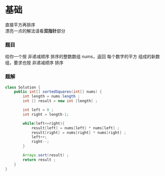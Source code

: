 # 基础
直接平方再排序  
漂亮一点的解法请看**双指针**部分    

### 题目
给你一个按 非递减顺序 排序的整数数组 nums，返回 每个数字的平方 组成的新数组，要求也按 非递减顺序 排序

### 题解
```Java
class Solution {
    public int[] sortedSquares(int[] nums) {
        int length = nums.length ;
        int [] result = new int [length] ; 

        int left = 0 ; 
        int right = length-1;

        while(left<=right){
            result[left] = nums[left] * nums[left] ;
            result[right] = nums[right] * nums[right] ;
            left++;
            right--;
        }

        Arrays.sort(result) ;
        return result ; 
    }
}
``` 

